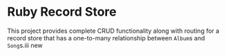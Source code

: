 # Ruby Record Store

This project provides complete CRUD functionality along with routing for a record store that has a one-to-many relationship between `Album`s and `Song`s.iii
new
